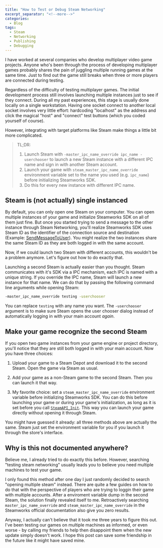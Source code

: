```yaml
---
title: "How to Test or Debug Steam Networking"
excerpt_separator: "<!--more-->"
categories:
  - Blog
tags:
  - Steam
  - Networking
  - Publishing
  - Debugging
---
```


I have worked at several companies who develop multiplayer video game projects. Anyone who's been through the process of developing multiplayer games probably shares the pain of juggling multiple running games at the same time. Just to find out the game still breaks when three or more players are connected during testing.

Regardless of the difficulty of testing multiplayer games. The initial development process still involves launching multiple instances just to see if they connect. During all my past experiences, this stage is usually done locally on a single workstation. Having one socket connect to another local socket involves very little effort: hardcoding "localhost" as the address and click the magical "host" and "connect" test buttons (which you coded yourself of course).

However, integrating with target platforms like Steam make things a little bit more complicated.

<!--more-->

> TL;DR:
>
> 1. Launch Steam with `-master_ipc_name_override ipc_name -userchooser` to launch a new Steam instance with a different IPC name and sign in with another Steam account.
> 2. Launch your game with `steam_master_ipc_name_override` environment variable set to the name you used (e.g. `ipc_name`) before initializing Steamworks SDK.
> 3. Do this for every new instance with different IPC name.

## Steam is (not actually) single instanced

By default, you can only open one Steam on your computer. You can open multiple instances of your game and initialize Steamworks SDK on all of them just fine. But once you started trying to send a message to the other instance through Steam Networking, you'll realize Steamworks SDK uses Steam ID as the identifier of the connection source and destination (Example: [SendMessageToUser](https://partner.steamgames.com/doc/api/ISteamNetworkingMessages#SendMessageToUser)). You might realize the two instances share the same Steam ID as they are both logged in with the same account.

Now, if we could launch two Steam with different accounts, this wouldn't be a problem anymore. Let's figure out how to do exactly that.

Launching a second Steam is actually easier than you thought. Steam communicates with it's SDK via a IPC mechanism, each IPC is named with a unique string. If you override the IPC name, Steam will launch a new instance for that name. We can do that by passing the following command line arguments while opening Steam:

```bash
-master_ipc_name_override testing -userchooser
```

You can replace `testing` with any name you want. The `-userchooser` argument is to make sure Steam opens the user chooser dialog instead of automatically logging in with your main account _again_.

## Make your game recognize the second Steam

If you open two game instances from your game engine or project directory, you'll notice that they are still both logged in with your main account. Now you have three choices:

1. Upload your game to a Steam Depot and download it to the second Steam. Open the game via Steam as usual.

2. Add your game as a non-Steam game to the second Steam. Then you can launch it that way.

3. My favorite choice: set a `steam_master_ipc_name_override` environment variable before initializing Steamworks SDK. You can do this before launching your game or during your game's initialization, as long as it is set before you call [`SteamAPI_Init`](https://partner.steamgames.com/doc/api/steam_api#SteamAPI_Init). This way you can launch your game directly without opening it through Steam.

You might have guessed it already: all three methods above are actually the same. Steam just set the environment variable for you if you launch it through the store's interface.

## Why is this not documented anywhere?

Believe me, I already tried to do exactly this before. However, searching "testing steam networking" usually leads you to believe you need multiple machines to test your game.

I only found this method after one day I just randomly decided to search "opening multiple steam" instead. There are quite a few guides on how to do that with the perspective of players who are trying to loggin their game with multiple accounts. After a enviroment variable dump in the second Steam, the solution finally revealed itself to me. Retroactively searching `master_ipc_name_override` and `steam_master_ipc_name_override` in the Steamworks official documentation also give you zero results.

Anyway, I actually can't believe that it took me three years to figure this out. I've been testing our games on multiple machines as informed, or even worse - by calling my friends to help then disappoint them when the new update simply doesn't work. I hope this post can save some friendship in the future like it might have saved mine.
